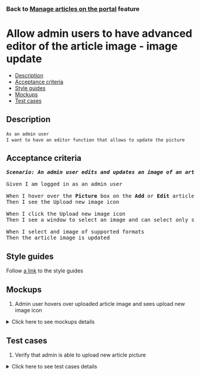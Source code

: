 ### Back to [Manage articles on the portal](../../) feature

# Allow admin users to have advanced editor of the article image - image update

- [Description](#description)
- [Acceptance criteria](#acceptance-criteria)
- [Style guides](#style-guides)
- [Mockups](#mockups)
- [Test cases](#test-cases)

## Description

    As an admin user
    I want to have an editor function that allows to update the picture

## Acceptance criteria

<pre>
<b><i>Scenario: An admin user edits and updates an image of an article</i></b>

Given I am logged in as an admin user

When I hover over the <b>Picture</b> box on the <b>Add</b> or <b>Edit</b> article page
Then I see the Upload new image icon

When I click the Upload new image icon
Then I see a window to select an image and can select only supported formats (PNG, JPG, JPEG, TIF)

When I select and image of supported formats
Then the article image is updated
</pre>

## Style guides

Follow [a link](https://www.figma.com/proto/0zkkf5WC77OSpvyD6YXpFE/Style-guides?page-id=0%3A1&node-id=19%3A5368&viewport=266%2C48%2C0.54&scaling=min-zoom&starting-point-node-id=19%3A5368) to the style guides

## Mockups

1. Admin user hovers over uploaded article image and sees upload new image icon

<details>
  <summary>Click here to see mockups details</summary>

**1. Admin user hovers over uploaded article image and sees upload new image icon:**

![Admin user hovers over uploaded article image and sees upload new image icon](/sports_hub_portal/desktop_application_features/manage_articles/images/article_image_hover_editor.png)

</details>

## Test cases

1. Verify that admin is able to upload new article picture

<details>
  <summary>Click here to see test cases details</summary>

### **#1. Verify that admin is able to apply a filter for an article picture**

|Preconditions|Steps|Expected result
--------------|-----|----------
|- Log in with admin account</br>- Go to the category configuration page|1) Click <b>+Add Article</b></br>2) Upload some picture</br>3) In the <b>Picture</b> section, click the upload new image icon</br>4) Select a new image</br>5) Click <b>OK</b>|5) The new image appears|

</details>
